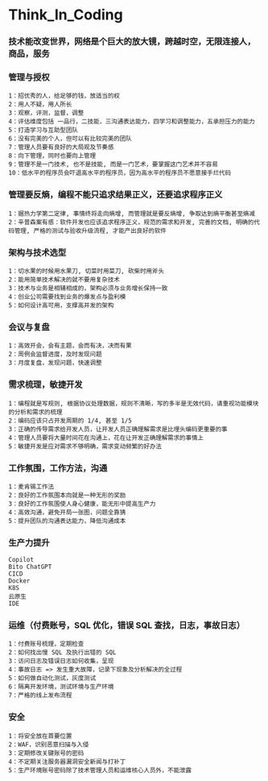 # Think_In_Coding

<h3>技术能改变世界，网络是个巨大的放大镜，跨越时空，无限连接人，商品，服务</h3>

### 管理与授权
```
1：招优秀的人，给足够的钱，放适当的权
2：用人不疑，用人所长
3：观察，评测，监督，调整
4：评估维度包括 一品行，二技能，三沟通表达能力，四学习和调整能力，五承担压力的能力
5：打造学习与互助型团队
6：没有完美的个人，但可以有比较完美的团队
7：管理人员要有良好的大局观及节奏感
8：向下管理，同时也要向上管理
9：管理不是一门技术, 也不是技能, 而是一门艺术，要掌握这门艺术并不容易
10：低水平的程序员会吓退高水平的程序员，因为高水平的程序员不愿意接手烂代码
```

### 管理要反熵，编程不能只追求结果正义，还要追求程序正义
```
1：据热力学第二定律, 事情终将走向熵增, 而管理就是要反熵增, 争取达到熵平衡甚至熵减
2：辛普森案有感：软件开发也应该追求程序正义，规范的需求和开发, 完善的文档, 明确的代码管理, 严格的测试与验收升级流程, 才能产出良好的软件 
```

### 架构与技术选型
```
1：切水果的时候用水果刀, 切菜时用菜刀, 砍柴时用斧头
2：能用简单技术解决的就不要用复杂技术
3：技术与业务是相辅相成的，架构必须与业务增长保持一致
4：创业公司需要找到业务的爆发点与盈利模
5：如何设计高可用，支撑高并发的架构
```

### 会议与复盘
```
1：高效开会，会有主题，会而有决，决而有果
2：周例会监督进度，及时发现问题
3：月度复盘，发现问题，快速调整
```

### 需求梳理，敏捷开发
```
1：编程就是写规则, 根据协议处理数据，规则不清晰，写的多半是无效代码，请重视功能模块的分析和需求的梳理
2：编码应该只占开发周期的 1/4, 甚至 1/5
3：正确的传导需求给开发人员，让开发人员正确理解需求是比埋头编码更重要的事
4：管理人员要将大量时间花在沟通上，花在让开发正确理解需求的事情上
5：敏捷开发是应对需求不够明确，需求变动频繁的好办法
```

### 工作氛围，工作方法，沟通
```
1：麦肯锡工作法
2：良好的工作氛围本向就是一种无形的奖励
3：良好的工作氛围使人身心健康，能无形中提高生产力
4：高效沟通，避免开局一张图，问题全靠猜
5：提升团队的沟通表达能力，降低沟通成本
```

### 生产力提升
```
Copilot
Bito ChatGPT
CICD
Docker
K8S
云原生
IDE
```

### 运维（付费账号，SQL 优化，错误 SQL 查找，日志，事故日志）
```
1：付费账号梳理，定期检查
2：如何找出慢 SQL 及执行出错的 SQL
3：访问日志及错误日志如何收集，呈现
4：事故日志 => 发生重大故障，记录下现象及分析解决的全过程
5：如何做自动化测试，灰度测试
6：隔离开发环境，测试环境与生产环境
7：严格的线上发布流程
```

### 安全
```
1：将安全放在首要位置
2：WAF，识别恶意扫描与入侵
3：定期修改关键账号的密码
4：不定期关注服务器漏洞安全新闻与打补丁
5：生产环境账号密码除了技术管理人员和运维核心人员外，不能泄露
```
